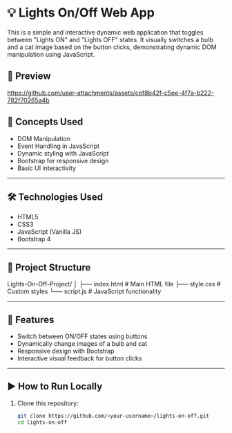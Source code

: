 # 💡 Lights On/Off Web App

This is a simple and interactive dynamic web application that toggles between "Lights ON" and "Lights OFF" states. It visually switches a bulb and a cat image based on the button clicks, demonstrating dynamic DOM manipulation using JavaScript.


## 📸 Preview

https://github.com/user-attachments/assets/cef8b42f-c5ee-4f7a-b222-782f70265a4b


## 🧠 Concepts Used

- DOM Manipulation
- Event Handling in JavaScript
- Dynamic styling with JavaScript
- Bootstrap for responsive design
- Basic UI interactivity

---

## 🛠️ Technologies Used

- HTML5
- CSS3
- JavaScript (Vanilla JS)
- Bootstrap 4

---

## 📂 Project Structure

Lights-On-Off-Project/
│
├── index.html # Main HTML file
├── style.css # Custom styles
└── script.js # JavaScript functionality


---

## 📌 Features

- Switch between ON/OFF states using buttons
- Dynamically change images of a bulb and cat
- Responsive design with Bootstrap
- Interactive visual feedback for button clicks

---

## ▶️ How to Run Locally

1. Clone this repository:
   ```bash
   git clone https://github.com/<your-username>/lights-on-off.git
   cd lights-on-off
